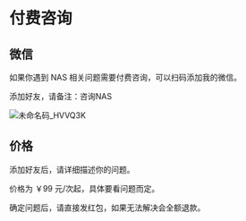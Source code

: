 # 付费咨询

## 微信

如果你遇到 NAS 相关问题需要付费咨询，可以扫码添加我的微信。

添加好友，请备注：咨询NAS

![未命名码_HVVQ3K](https://img-1255332810.cos.ap-chengdu.myqcloud.com/未命名码_HVVQ3K.png)

## 价格

添加好友后，请详细描述你的问题。

价格为 ￥99 元/次起，具体要看问题而定。

确定问题后，请直接发红包，如果无法解决会全额退款。